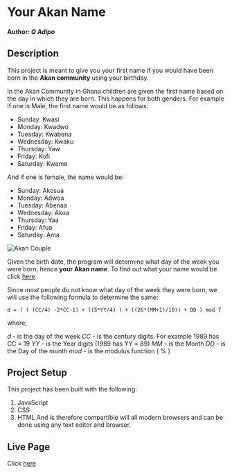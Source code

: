 # Your Akan Name

#### Author: *Q Adipo*


## Description
This project is meant to give you your first name if you would have been born in the **Akan community** using your birthday.

In the Akan Community in Ghana children are given the first name based on the day in which they are born. This happens for both genders. For example if one is Male, the first name would be as follows:

- Sunday: Kwasi
- Monday: Kwadwo
- Tuesday: Kwabena
- Wednesday: Kwaku
- Thursday:  Yaw
- Friday: Kofi
- Saturday: Kwame

And if one is female, the name would be:

- Sunday: Akosua
- Monday: Adwoa
- Tuesday: Abenaa
- Wednesday: Akua
- Thursday:  Yaa
- Friday: Afua
- Saturday: Ama

![Akan Couple](/assets/akan.jpeg)

Given the birth date, the program will determine what day of the week you were born, hence **your Akan name**. To find out what your name would be click [here]()

Since *most* people do not know what day of the week they were born, we will use the following formula to determine the same:

    d = ( ( (CC/4) -2*CC-1) + ((5*YY/4) ) + ((26*(MM+1)/10)) + DD ) mod 7

 where;

 *d* - is the day of the week
 *CC* - is the century digits. For example 1989 has CC = 19
 *YY* - is the Year digits (1989 has YY = 89)
 *MM* -  is the Month
 *DD* - is the Day of the month 
 *mod* - is the modulus function ( % )

## Project Setup
This project has been built with the following:
1. JavaScript
2. CSS
3. HTML
And is therefore compartible will all modern browsers and can be done using any text editor and browser.

## Live Page
Click [here]()



